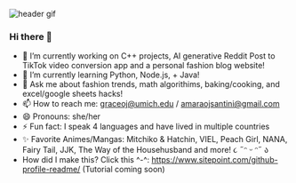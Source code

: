 
![header gif](https://media.giphy.com/media/v1.Y2lkPTc5MGI3NjExYmJnYm04a2Z6a2FrdXYweHlvZ3V6c2NnZXE3Zng5YWtzNjR0ZjU2YSZlcD12MV9pbnRlcm5hbF9naWZfYnlfaWQmY3Q9Zw/OyXCfQoRNdUBy/giphy.gif)
### Hi there 👋
- 🔭 I’m currently working on C++ projects, AI generative Reddit Post to TikTok video conversion app and a personal fashion blog website!
- 🌱 I’m currently learning Python, Node.js, + Java!
- 💬 Ask me about fashion trends, math algorithims, baking/cooking, and excel/google sheets hacks!
- 📫 How to reach me: graceoj@umich.edu / amaraojsantini@gmail.com
- 😄 Pronouns: she/her
- ⚡ Fun fact: I speak 4 languages and have lived in multiple countries
- ✨ Favorite Animes/Mangas: Mitchiko & Hatchin, VIEL, Peach Girl, NANA, Fairy Tail, JJK, The Way of the Househusband and more! ૮ ˶ᵔ ᵕ ᵔ˶ ა
- How did I make this? Click this ^-^: https://www.sitepoint.com/github-profile-readme/ (Tutorial coming soon)
<!--
**amaraoj/amaraoj** is a ✨ _special_ ✨ repository because its `README.md` (this file) appears on your GitHub profile.
https://media.giphy.com/media/v1.Y2lkPTc5MGI3NjExYmJnYm04a2Z6a2FrdXYweHlvZ3V6c2NnZXE3Zng5YWtzNjR0ZjU2YSZlcD12MV9pbnRlcm5hbF9naWZfYnlfaWQmY3Q9Zw/OyXCfQoRNdUBy/giphy.gif
###Here are some ideas to get you started:

### Hi there 👋
- 🔭 I’m currently working on C++ projects, AI generative Reddit Post to TikTok video conversion app and a personal fashion blog website!
- 🌱 I’m currently learning Python, Node.js, + Java!
- 💬 Ask me about fashion trends, math algorithims, baking/cooking, and excel/google sheets hacks!
- 📫 How to reach me: graceoj@umich.edu / amaraojsantini@gmail.com
- 😄 Pronouns: she/her
- ⚡ Fun fact: I speak 4 languages and have lived in multiple countries
- How did I make this? Click this ^-^: https://www.sitepoint.com/github-profile-readme/ (Tutorial coming soon)
